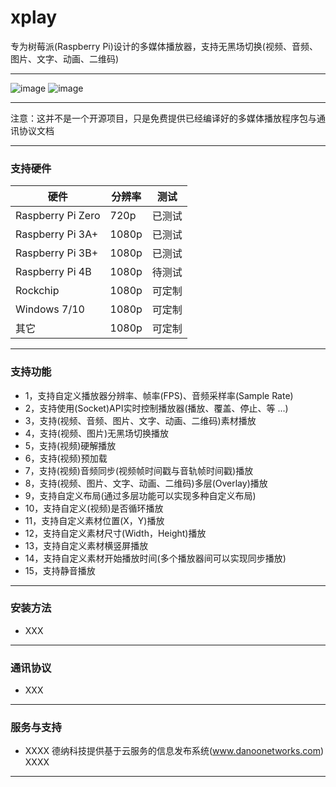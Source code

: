 # xplay

专为树莓派(Raspberry Pi)设计的多媒体播放器，支持无黑场切换(视频、音频、图片、文字、动画、二维码)

---

![image](https://github.com/nulijiabei/xplay/blob/master/images/%E6%A8%AA%E7%AB%96%E5%B1%8F.jpg)
![image](https://github.com/nulijiabei/xplay/blob/master/images/%E5%A4%9A%E5%88%86%E5%B1%8F.gif)

---

注意：这并不是一个开源项目，只是免费提供已经编译好的多媒体播放程序包与通讯协议文档

---
### 支持硬件

| 硬件 | 分辨率 | 测试 |
| --- | --- | --- |
| Raspberry Pi Zero | 720p | 已测试 |
| Raspberry Pi 3A+  | 1080p |已测试 |
| Raspberry Pi 3B+  | 1080p | 已测试 |
| Raspberry Pi 4B   | 1080p | 待测试 |
| Rockchip          | 1080p | 可定制 |
| Windows 7/10      | 1080p | 可定制 |
| 其它              | 1080p | 可定制 |

---
### 支持功能

* 1，支持自定义播放器分辨率、帧率(FPS)、音频采样率(Sample Rate)
* 2，支持使用(Socket)API实时控制播放器(播放、覆盖、停止、等 ...)
* 3，支持(视频、音频、图片、文字、动画、二维码)素材播放
* 4，支持(视频、图片)无黑场切换播放
* 5，支持(视频)硬解播放
* 6，支持(视频)预加载
* 7，支持(视频)音频同步(视频帧时间戳与音轨帧时间戳)播放
* 8，支持(视频、图片、文字、动画、二维码)多层(Overlay)播放
* 9，支持自定义布局(通过多层功能可以实现多种自定义布局)
* 10，支持自定义(视频)是否循环播放
* 11，支持自定义素材位置(X，Y)播放
* 12，支持自定义素材尺寸(Width，Height)播放
* 13，支持自定义素材横竖屏播放
* 14，支持自定义素材开始播放时间(多个播放器间可以实现同步播放)
* 15，支持静音播放

---
### 安装方法

 * XXX 

---
### 通讯协议

 * XXX

---
### 服务与支持

 * XXXX 德纳科技提供基于云服务的信息发布系统(www.danoonetworks.com) XXXX
 
 ---

